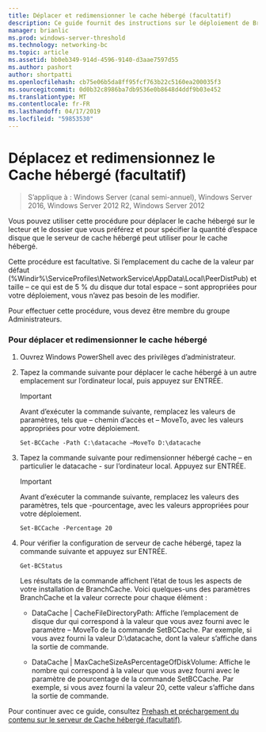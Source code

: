 ```yaml
---
title: Déplacer et redimensionner le cache hébergé (facultatif)
description: Ce guide fournit des instructions sur le déploiement de BranchCache en mode de cache hébergé sur les ordinateurs exécutant Windows Server 2016 et Windows 10
manager: brianlic
ms.prod: windows-server-threshold
ms.technology: networking-bc
ms.topic: article
ms.assetid: bb0eb349-914d-4596-9140-d3aae7597d55
ms.author: pashort
author: shortpatti
ms.openlocfilehash: cb75e06b5da8ff95fcf763b22c5160ea200035f3
ms.sourcegitcommit: 0d0b32c8986ba7db9536e0b8648d4ddf9b03e452
ms.translationtype: MT
ms.contentlocale: fr-FR
ms.lasthandoff: 04/17/2019
ms.locfileid: "59853530"
---
```

# <a name="move-and-resize-the-hosted-cache-optional"></a>Déplacez et redimensionnez le Cache hébergé \(facultatif\)

>S’applique à : Windows Server (canal semi-annuel), Windows Server 2016, Windows Server 2012 R2, Windows Server 2012

Vous pouvez utiliser cette procédure pour déplacer le cache hébergé sur le lecteur et le dossier que vous préférez et pour spécifier la quantité d’espace disque que le serveur de cache hébergé peut utiliser pour le cache hébergé.

Cette procédure est facultative. Si l’emplacement du cache de la valeur par défaut \(%Windir%\\ServiceProfiles\\NetworkService\\AppData\\Local\\PeerDistPub\) et taille – ce qui est de 5 % du disque dur total espace – sont appropriées pour votre déploiement, vous n’avez pas besoin de les modifier.

Pour effectuer cette procédure, vous devez être membre du groupe Administrateurs.

### <a name="to-move-and-resize-the-hosted-cache"></a>Pour déplacer et redimensionner le cache hébergé

1. Ouvrez Windows PowerShell avec des privilèges d’administrateur.

2. Tapez la commande suivante pour déplacer le cache hébergé à un autre emplacement sur l’ordinateur local, puis appuyez sur ENTRÉE.

    > [!IMPORTANT]
    > Avant d’exécuter la commande suivante, remplacez les valeurs de paramètres, tels que – chemin d’accès et – MoveTo, avec les valeurs appropriées pour votre déploiement.

    ``` 
    Set-BCCache -Path C:\datacache –MoveTo D:\datacache
    ``` 

3.  Tapez la commande suivante pour redimensionner hébergé cache – en particulier le datacache \- sur l’ordinateur local. Appuyez sur ENTRÉE.

    > [!IMPORTANT]
    > Avant d’exécuter la commande suivante, remplacez les valeurs des paramètres, tels que \-pourcentage, avec les valeurs appropriées pour votre déploiement.  

    ``` 
    Set-BCCache -Percentage 20
    ``` 

4.  Pour vérifier la configuration de serveur de cache hébergé, tapez la commande suivante et appuyez sur ENTRÉE.

    ``` 
    Get-BCStatus
    ``` 

    Les résultats de la commande affichent l’état de tous les aspects de votre installation de BranchCache. Voici quelques-uns des paramètres BranchCache et la valeur correcte pour chaque élément :

    -   DataCache | CacheFileDirectoryPath: Affiche l’emplacement de disque dur qui correspond à la valeur que vous avez fourni avec le paramètre – MoveTo de la commande SetBCCache. Par exemple, si vous avez fourni la valeur D:\\datacache, dont la valeur s’affiche dans la sortie de commande.

    -   DataCache | MaxCacheSizeAsPercentageOfDiskVolume: Affiche le nombre qui correspond à la valeur que vous avez fourni avec le paramètre de pourcentage de la commande SetBCCache. Par exemple, si vous avez fourni la valeur 20, cette valeur s’affiche dans la sortie de commande.

Pour continuer avec ce guide, consultez [Prehash et préchargement du contenu sur le serveur de Cache hébergé &#40;facultatif&#41;](7-Bc-Prehash-Preload.md).